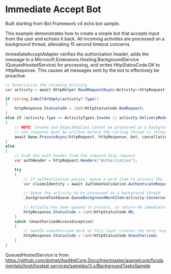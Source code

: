 ﻿# Immediate Accept Bot

Built starting from Bot Framework v4 echo bot sample.

This example demonstrates how to create a simple bot that accepts input from the user and echoes it back.  All incoming activities are processed on a background thread, alleviating 15 second timeout concerns.

ImmediateAcceptAdapter verifies the authorization header, adds the message to a Microsoft.Extensions.Hosting.BackgroundService (QueuedHostedService) for processing, and writes HttpStatusCode.OK to HttpResponse.  This causes all messages sent by the bot to effectively be proactive.

```cs
// Deserialize the incoming Activity
var activity = await HttpHelper.ReadRequestAsync<Activity>(httpRequest).ConfigureAwait(false);

if (string.IsNullOrEmpty(activity?.Type))
{
	httpResponse.StatusCode = (int)HttpStatusCode.BadRequest;
}
else if (activity.Type == ActivityTypes.Invoke || activity.DeliveryMode == DeliveryModes.ExpectReplies)
{
	// NOTE: Invoke and ExpectReplies cannot be processed on a background thread.
	// the response must be written before the calling thread is released.
	await base.ProcessAsync(httpRequest, httpResponse, bot, cancellationToken);
}
else
{
	// Grab the auth header from the inbound http request
	var authHeader = httpRequest.Headers["Authorization"];

	try
	{
		// If authentication passes, queue a work item to process the inbound activity with the bot
		var claimsIdentity = await JwtTokenValidation.AuthenticateRequest(activity, authHeader, CredentialProvider, ChannelProvider, HttpClient).ConfigureAwait(false);

		// Queue the activity to be processed on a background thread
		_backgroundTaskQueue.QueueBackgroundWorkItem(activity.Conversation.Id, async cancelToken => await ProcessActivityAsync(claimsIdentity, activity, bot.OnTurnAsync, cancelToken).ConfigureAwait(false));
		
		// Activity has been queued to process, so return Ok immediately
		httpResponse.StatusCode = (int)HttpStatusCode.OK;
	}
	catch (UnauthorizedAccessException)
	{
		// handle unauthorized here as this layer creates the http response
		httpResponse.StatusCode = (int)HttpStatusCode.Unauthorized;
	}
}	
```


QueuedHostedService is from https://github.com/dotnet/AspNetCore.Docs/tree/master/aspnetcore/fundamentals/host/hosted-services/samples/3.x/BackgroundTasksSample
